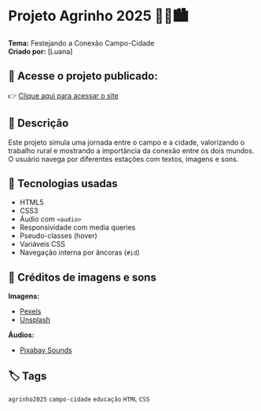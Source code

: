# Projeto Agrinho 2025 🌽🚜🏙️

**Tema:** Festejando a Conexão Campo-Cidade  
**Criado por:** [Luana]

## 🔗 Acesse o projeto publicado:
👉 [Clique aqui para acessar o site](https://seuusuario.github.io/agrinho-campo-cidade/)

## 📌 Descrição

Este projeto simula uma jornada entre o campo e a cidade, valorizando o trabalho rural e mostrando a importância da conexão entre os dois mundos. O usuário navega por diferentes estações com textos, imagens e sons.

## 📁 Tecnologias usadas

- HTML5
- CSS3
- Áudio com `<audio>`
- Responsividade com media queries
- Pseudo-classes (hover)
- Variáveis CSS
- Navegação interna por âncoras (`#id`)

## 📸 Créditos de imagens e sons

**Imagens:**
- [Pexels](https://pexels.com)
- [Unsplash](https://unsplash.com)

**Áudios:**
- [Pixabay Sounds](https://pixabay.com/sound-effects/)

## 🏷️ Tags

`agrinho2025` `campo-cidade` `educação` `HTML` `CSS`

